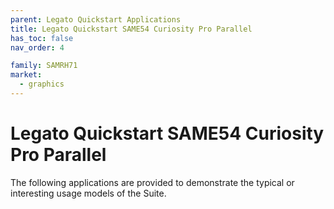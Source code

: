 ```yaml
---
parent: Legato Quickstart Applications
title: Legato Quickstart SAME54 Curiosity Pro Parallel
has_toc: false
nav_order: 4

family: SAMRH71
market:
  - graphics
---
```


# Legato Quickstart SAME54 Curiosity Pro Parallel

The following applications are provided to demonstrate the typical or interesting usage models of the Suite.



